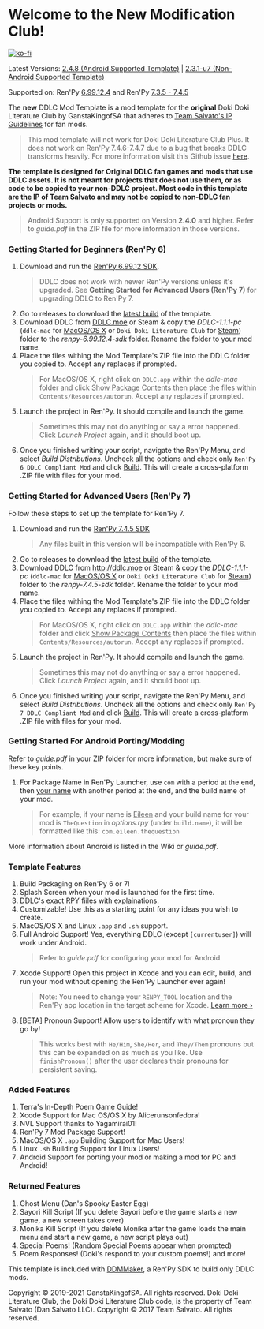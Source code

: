 # Welcome to the New Modification Club!

[![ko-fi](https://www.ko-fi.com/img/githubbutton_sm.svg)](https://ko-fi.com/K3K22K8SU)

Latest Versions: [2.4.8 (Android Supported Template)](https://github.com/GanstaKingofSA/DDLCModTemplate2.0/releases/2.4.8) | [2.3.1-u7 (Non-Android Supported Template)](https://github.com/GanstaKingofSA/DDLCModTemplate2.0/releases/2.3.1-u7)

Supported on: Ren'Py <u>6.99.12.4</u> and Ren'Py <u>7.3.5 - 7.4.5</u>

The **new** DDLC Mod Template is a mod template for the **original** Doki Doki Literature Club by GanstaKingofSA that adheres to [Team Salvato's IP Guidelines](http://teamsalvato.com/ip-guidelines/) for fan mods.
> This mod template will not work for Doki Doki Literature Club Plus. It does not work on Ren'Py 7.4.6-7.4.7 due to a bug that breaks DDLC transforms heavily. For more information visit this Github issue [here](https://github.com/renpy/renpy/issues/2860).

**The template is designed for Original DDLC fan games and mods that use DDLC assets. 
It is not meant for projects that does not use them, or as code to be copied to your non-DDLC project. 
Most code in this template are the IP of Team Salvato and may not be copied to non-DDLC fan projects or mods.**

> Android Support is only supported on Version **2.4.0** and higher. Refer to *guide.pdf* in the ZIP file for more information in those versions.

### Getting Started for Beginners (Ren'Py 6)
1. Download and run the [Ren'Py 6.99.12 SDK](https://www.renpy.org/release/6.99.12). 
    > DDLC does not work with newer Ren'Py versions unless it's upgraded. See **Getting Started for Advanced Users (Ren'Py 7)** for upgrading DDLC to Ren'Py 7.
2. Go to releases to download the [latest build](https://github.com/GanstaKingofSA/DDLCModTemplate2.0/releases) of the template.
3. Download DDLC from [DDLC.moe](http://ddlc.moe) or Steam & copy the *DDLC-1.1.1-pc* (`ddlc-mac` for <u>MacOS/OS X</u> or `Doki Doki Literature Club` for <u>Steam</u>) folder to the *renpy-6.99.12.4-sdk* folder. Rename the folder to your mod name.
4. Place the files withing the Mod Template's ZIP file into the DDLC folder you copied to. Accept any replaces if prompted. 
    > For MacOS/OS X, right click on `DDLC.app` within the *ddlc-mac* folder and click <u>Show Package Contents</u> then place the files within `Contents/Resources/autorun`. Accept any replaces if prompted. 
5. Launch the project in Ren'Py. It should compile and launch the game.
    > Sometimes this may not do anything or say a error happened. Click *Launch Project* again, and it should boot up.
6. Once you finished writing your script, navigate the Ren'Py Menu, and select *Build Distributions*. Uncheck all the options and check only `Ren'Py 6 DDLC Compliant Mod` and click <u>Build</u>. This will create a cross-platform .ZIP file with files for your mod.

### Getting Started for Advanced Users (Ren'Py 7)
Follow these steps to set up the template for Ren'Py 7.

1. Download and run the [Ren'Py 7.4.5 SDK](https://www.renpy.org/release/7.4.5)
    > Any files built in this version will be incompatible with Ren'Py 6.
2. Go to releases to download the [latest build](https://github.com/GanstaKingofSA/DDLCModTemplate2.0/releases) of the template.
3. Download DDLC from http://ddlc.moe or Steam & copy the *DDLC-1.1.1-pc* (`ddlc-mac` for <u>MacOS/OS X</u> or `Doki Doki Literature Club` for <u>Steam</u>) folder to the *renpy-7.4.5-sdk* folder. Rename the folder to your mod name.
4. Place the files withing the Mod Template's ZIP file into the DDLC folder you copied to. Accept any replaces if prompted. 
    > For MacOS/OS X, right click on `DDLC.app` within the *ddlc-mac* folder and click <u>Show Package Contents</u> then place the files within `Contents/Resources/autorun`. Accept any replaces if prompted. 
5. Launch the project in Ren'Py. It should compile and launch the game.
    > Sometimes this may not do anything or say a error happened. Click *Launch Project* again, and it should boot up.
6. Once you finished writing your script, navigate the Ren'Py Menu, and select *Build Distributions*. Uncheck all the options and check only `Ren'Py 7 DDLC Compliant Mod` and click <u>Build</u>. This will create a cross-platform .ZIP file with files for your mod.

### Getting Started For Android Porting/Modding
Refer to *guide.pdf* in your ZIP folder for more information, but make sure of these key points.
1. For Package Name in Ren'Py Launcher, use `com` with a period at the end, then <u>your name</u> with another period at the end, and the build name of your mod. 
    > For example, if your name is <u>Eileen</u> and your build name for your mod is `TheQuestion` in *options.rpy* (under `build.name`), it will be formatted like this: `com.eileen.thequestion`

More information about Android is listed in the Wiki or *guide.pdf*.

### Template Features
1. Build Packaging on Ren'Py 6 or 7!
2. Splash Screen when your mod is launched for the first time.
3. DDLC's exact RPY fiiles with explainations.
4. Customizable! Use this as a starting point for any ideas you wish to create.
5. MacOS/OS X and Linux `.app` and `.sh` support.
6. Full Android Support! Yes, everything DDLC (except `[currentuser]`) will work under Android.
    > Refer to *guide.pdf* for configuring your mod for Android.
7. Xcode Support! Open this project in Xcode and you can edit, build, and run your mod without opening the Ren'Py Launcher ever again! 
    > Note: You need to change your `RENPY_TOOL` location and the Ren'Py app location in the target scheme for Xcode. [Learn more &rsaquo;](XCODE.md)
8. [BETA] Pronoun Support! Allow users to identify with what pronoun they go by!
    > This works best with `He/Him`, `She/Her`, and `They/Them` pronouns but this can be expanded on as much as you like. Use `finishPronoun()` after the user declares their pronouns for persistent saving.

### Added Features
1. Terra's In-Depth Poem Game Guide!
2. Xcode Support for Mac OS/OS X by Alicerunsonfedora!
3. NVL Support thanks to Yagamirai01!
4. Ren'Py 7 Mod Package Support!
5. MacOS/OS X `.app` Building Support for Mac Users!
6. Linux `.sh` Building Support for Linux Users!
7. Android Support for porting your mod or making a mod for PC and Android!

### Returned Features
1. Ghost Menu (Dan's Spooky Easter Egg)
2. Sayori Kill Script (If you delete Sayori before the game starts a new game, a new screen takes over)
3. Monika Kill Script (If you delete Monika after the game loads the main menu and start a new game, a new script plays out)
4. Special Poems! (Random Special Poems appear when prompted)
5. Poem Responses! (Doki's respond to your custom poems!)
and more!

This template is included with [DDMMaker](https://github.com/GanstaKingofSA/DDLC-ModMaker/releases), a Ren'Py SDK to build only DDLC mods.

Copyright © 2019-2021 GanstaKingofSA. All rights reserved. Doki Doki Literature Club, the Doki Doki Literature Club code, is the property of Team Salvato (Dan Salvato LLC). Copyright © 2017 Team Salvato. All rights reserved.
